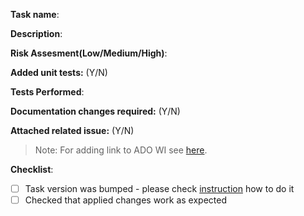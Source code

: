 **Task name**: <Name of changed or new pipeline task>

**Description**: <Describe your changes here>

**Risk Assesment(Low/Medium/High)**:

**Added unit tests:** (Y/N) <Please mark if unit tests were added or updated according changes>

**Tests Performed**: <Add the list of tests Manual or Automated performed for your changes>

**Documentation changes required:** (Y/N) <Please mark if documentation changes are required>

**Attached related issue:** (Y/N) <Please add link to related issue here>
> Note: For adding link to ADO WI see [here](https://learn.microsoft.com/en-us/azure/devops/boards/github/link-to-from-github?view=azure-devops).

**Checklist**:
- [ ] Task version was bumped - please check [instruction](https://github.com/microsoft/azure-pipelines-tasks/tree/master/docs/taskversionbumping.md) how to do it
- [ ] Checked that applied changes work as expected
